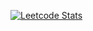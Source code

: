 
[![Leetcode Stats](https://leetcard.jacoblin.cool/boxlin?ext=heatmap&theme=wtf&font=patrick_hand)](https://leetcode.com/boxlin)

